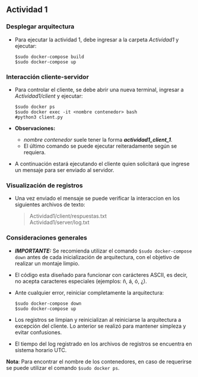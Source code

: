 ## Actividad 1

### Desplegar arquitectura
- Para ejecutar la actividad 1, debe ingresar a la carpeta *Actividad1* y ejecutar:

  `$sudo docker-compose build`  
	`$sudo docker-compose up`

### Interacción cliente-servidor
- Para controlar el cliente, se debe abrir una nueva terminal, ingresar a *Actividad1/client* y ejecutar:

	`$sudo docker ps`  
	`$sudo docker exec -it <nombre contenedor> bash`  
	`#python3 client.py`

- **Observaciones:** 
	- *nombre contenedor* suele tener la forma ***actividad1_client_1***.
	- El último comando se puede ejecutar reiteradamente según se requiera.

- A continuación estará ejecutando el cliente quien solicitará que ingrese un mensaje para ser enviado al servidor.

### Visualización de registros
- Una vez enviado el mensaje se puede verificar la interaccion en los siguientes archivos de texto:

	> Actividad1/client/respuestas.txt  
	> Actividad1/server/log.txt


### Consideraciones generales
- ***IMPORTANTE:*** Se recomienda utilizar el comando `$sudo docker-compose down` antes de cada inicialización de arquitectura, con el objetivo de realizar un montaje limpio.

- El código esta diseñado para funcionar con carácteres ASCII, es decir, no acepta caracteres especiales (ejemplos: ñ, á, ó, ¿). 

- Ante cualquier error, reiniciar completamente la arquitectura:

	`$sudo docker-compose down`  
	`$sudo docker-compose up`

- Los registros se limpian y reinicializan al reiniciarse la arquitectura a excepción del cliente. Lo anterior se realizó para mantener simpleza y evitar confusiones.

- El tiempo del log registrado en los archivos de registros se encuentra en sistema horario UTC. 


**Nota**:  Para encontrar el nombre de los contenedores, en caso de requerirse se puede utilizar el comando `$sudo docker ps`.

